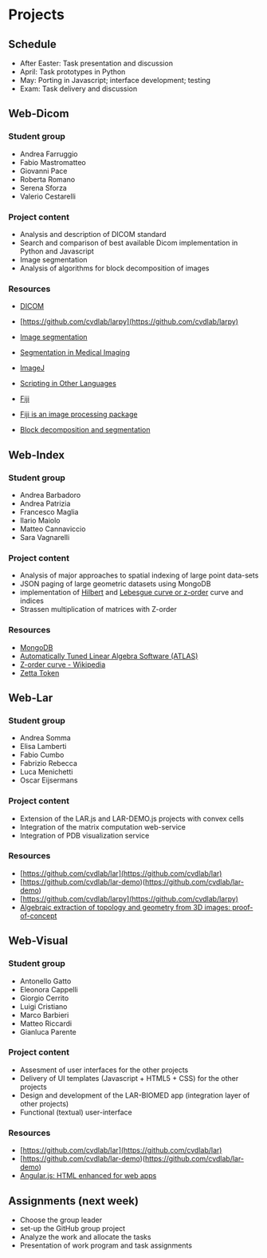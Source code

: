 # Projects

## Schedule

*	After Easter: Task presentation and discussion
*	April:	Task prototypes in Python
*	May: Porting in Javascript; interface development; testing 
*	Exam: Task delivery and discussion


## Web-Dicom 

### Student group

* Andrea Farruggio
* Fabio Mastromatteo
* Giovanni Pace
* Roberta Romano
* Serena Sforza
* Valerio Cestarelli

### Project content

*	Analysis and description of DICOM standard
*	Search and comparison of best available Dicom implementation in Python and Javascript
*	Image segmentation
*	Analysis of algorithms for block decomposition of images 

### Resources

*	[DICOM](http://medical.nema.org/)
*	[https://github.com/cvdlab/larpy](https://github.com/cvdlab/larpy)
*	[Image segmentation](http://en.wikipedia.org/wiki/Image_segmentation)
*	[Segmentation in Medical Imaging](http://math.berkeley.edu/~sethian/2006/Applications/Medical_Imaging/artery.html)


*	[ImageJ](http://rsb.info.nih.gov/ij/)
*	[Scripting in Other Languages](http://rsbweb.nih.gov/ij/docs/guide/146-17.html)
*	[Fiji](http://rsbweb.nih.gov/ij/docs/guide/146-2.html#sub:Fiji-intro)
*	[Fiji is an image processing package](http://fiji.sc/Fiji)
*	[Block decomposition and segmentation](docs/perantonis.pdf)

## Web-Index

### Student group

*	Andrea Barbadoro
* Andrea Patrizia
* Francesco Maglia
* Ilario Maiolo
* Matteo Cannaviccio
* Sara Vagnarelli

### Project content

*	Analysis of major approaches to spatial indexing of large point data-sets
*	JSON paging of large geometric datasets using MongoDB
*	implementation of [Hilbert](http://en.wikipedia.org/wiki/Hilbert_curve) and [Lebesgue curve or z-order](http://en.wikipedia.org/wiki/Z-order_(curve)) curve and indices
*	Strassen multiplication of matrices with Z-order


### Resources

* [MongoDB](http://www.mongodb.org/)
* [Automatically Tuned Linear Algebra Software (ATLAS)](http://math-atlas.sourceforge.net/)
* [Z-order curve - Wikipedia](http://en.wikipedia.org/wiki/Z-order_curve)
* [Zetta Token](docs/plasm.js.zip)

## Web-Lar

### Student group

*	Andrea Somma
* Elisa Lamberti
* Fabio Cumbo
* Fabrizio Rebecca
* Luca Menichetti
* Oscar Eijsermans

### Project content

*	Extension of the LAR.js and LAR-DEMO.js projects with convex cells
*	Integration of the matrix computation web-service
*	Integration of PDB visualization service 

### Resources

*	[https://github.com/cvdlab/lar](https://github.com/cvdlab/lar)
*	[https://github.com/cvdlab/lar-demo)(https://github.com/cvdlab/lar-demo)
*	[https://github.com/cvdlab/larpy](https://github.com/cvdlab/larpy)
*	[Algebraic extraction of topology and geometry from 3D images: proof-of-concept](http://paoluzzi.dia.uniroma3.it/web/pao/doc/paoluzzi-SK-Tel.pdf)

## Web-Visual

### Student group

* Antonello Gatto
* Eleonora Cappelli
* Giorgio Cerrito
* Luigi Cristiano
* Marco Barbieri
* Matteo Riccardi
* Gianluca Parente

### Project content

*	Assesment of user interfaces for the other projects
*	Delivery of UI templates (Javascript + HTML5 + CSS) for the other projects
*	Design and development of the LAR-BIOMED app (integration layer of other projects)
*	Functional (textual) user-interface

### Resources

*	[https://github.com/cvdlab/lar](https://github.com/cvdlab/lar)
*	[https://github.com/cvdlab/lar-demo)(https://github.com/cvdlab/lar-demo)
*	[Angular.js: HTML enhanced for web apps](http://angularjs.org/)

## Assignments (next week)

*	Choose the group leader
*	set-up the GitHub group project
*	Analyze the work and allocate the tasks
*	Presentation of work program and task assignments
